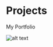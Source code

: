 # Projects
My Portfolio

![alt text](https://github.com/piyushpencil/projects/blob/[branch]/123456.jpg?raw=true)
